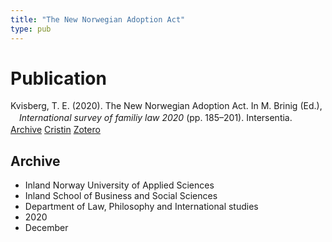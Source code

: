 ```yaml
---
title: "The New Norwegian Adoption Act"
type: pub
---
```

<h1>Publication</h1>
<article id="csl-bib-container-8GMYYXA4" class="csl-bib-container">
  <div class="csl-bib-body" style="line-height: 1.35; padding-left: 1em; text-indent:-1em;">
  <div class="csl-entry">Kvisberg, T. E. (2020). The New Norwegian Adoption Act. In M. Brinig (Ed.), <i>International survey of familiy law 2020</i> (pp. 185&#x2013;201). Intersentia.</div>
</div>
  <div class="csl-bib-buttons">
    <a href="#taxonomy-article-8GMYYXA4" class="csl-bib-button">Archive</a>
    <a href="https://app.cristin.no/results/show.jsf?id=1862668" alt="Cristin URL" class="csl-bib-button">Cristin</a>
    <a href="http://zotero.org/groups/5022929/items/8GMYYXA4" alt="Zotero URL" class="csl-bib-button">Zotero</a>
  </div>
  <div id="csl-bib-meta-container-8GMYYXA4"></div>
</article>
<div id="csl-bib-meta-8GMYYXA4" class="csl-bib-meta">
  <article id="taxonomy-article-8GMYYXA4" class="taxonomy-article">
    <h1>Archive</h1>
    <ul>
      <li>Inland Norway University of Applied Sciences</li>
      <li>Inland School of Business and Social Sciences</li>
      <li>Department of Law, Philosophy and International studies</li>
      <li>2020</li>
      <li>December</li>
    </ul>
  </article>
</div>
